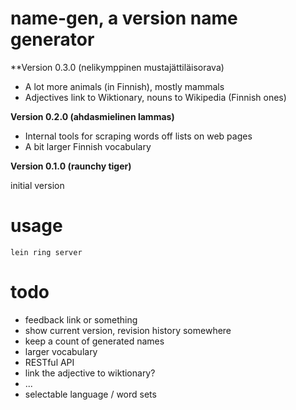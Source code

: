 name-gen, a version name generator
==================================

**Version 0.3.0 (nelikymppinen mustajättiläisorava)

* A lot more animals (in Finnish), mostly mammals
* Adjectives link to Wiktionary, nouns to Wikipedia (Finnish ones)

**Version 0.2.0 (ahdasmielinen lammas)**

* Internal tools for scraping words off lists on web pages
* A bit larger Finnish vocabulary

**Version 0.1.0 (raunchy tiger)**

initial version

usage
=====

`lein ring server`

todo
====
* feedback link or something
* show current version, revision history somewhere
* keep a count of generated names
* larger vocabulary
* RESTful API
* link the adjective to wiktionary?
* ...
* selectable language / word sets


